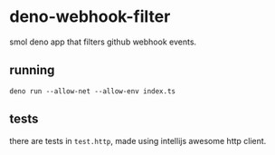 # deno-webhook-filter

smol deno app that filters github webhook events.

## running

`deno run --allow-net --allow-env index.ts`

## tests

there are tests in `test.http`, made using intellijs awesome http client.
